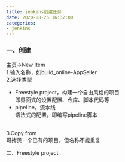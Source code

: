 ```yaml
---
title: jenkins创建任务
date: 2020-08-25 16:37:00
categories:
- jenkins
---
```

### 一、创建
主页->New Item
<br>1.输入名称，如build_online-AppSeller
<br>2.选择类型
* Freestyle project，构建一个自由风格的项目
<br>即界面式的设置配置、仓库、脚本代码等
* pipeline，流水线
<br>语法式的配置，即编写pipeline脚本

<br>3.Copy from
<br> 可拷贝一个已有的项目，但名称不能重复

二、Freestyle project
